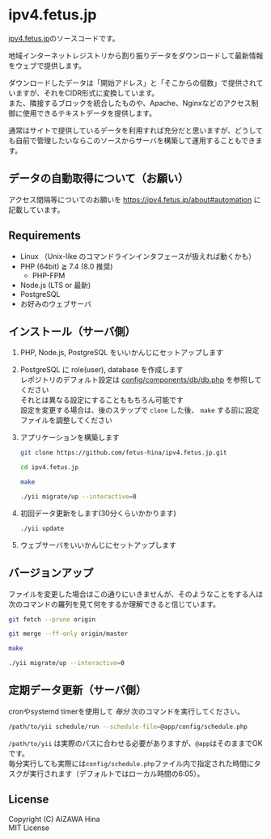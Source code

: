 # ipv4.fetus.jp

[ipv4.fetus.jp](https://ipv4.fetus.jp/)のソースコードです。

地域インターネットレジストリから割り振りデータをダウンロードして最新情報をウェブで提供します。

ダウンロードしたデータは「開始アドレス」と「そこからの個数」で提供されていますが、それをCIDR形式に変換しています。  
また、隣接するブロックを統合したものや、Apache、Nginxなどのアクセス制御に使用できるテキストデータを提供します。

通常はサイトで提供しているデータを利用すれば充分だと思いますが、どうしても自前で管理したいならこのソースからサーバを構築して運用することもできます。


## データの自動取得について（お願い）

アクセス間隔等についてのお願いを https://ipv4.fetus.jp/about#automation に記載しています。


## Requirements

- Linux （Unix-like のコマンドラインインタフェースが扱えれば動くかも）
- PHP (64bit) ≧ 7.4 (8.0 推奨)
  - PHP-FPM
- Node.js (LTS or 最新)
- PostgreSQL
- お好みのウェブサーバ


## インストール（サーバ側）

1. PHP, Node.js, PostgreSQL をいいかんじにセットアップします

2. PostgreSQL に role(user), database を作成します  
   レポジトリのデフォルト設定は [config/components/db/db.php](https://github.com/fetus-hina/ipv4.fetus.jp/blob/master/config/components/db/db.php) を参照してください  
   それとは異なる設定にすることももちろん可能です  
   設定を変更する場合は、後のステップで `clone` した後、 `make` する前に設定ファイルを調整してください

3. アプリケーションを構築します
   ```bash
   git clone https://github.com/fetus-hina/ipv4.fetus.jp.git

   cd ipv4.fetus.jp

   make

   ./yii migrate/up --interactive=0
   ```

4. 初回データ更新をします(30分くらいかかります)  
   ```bash
   ./yii update
   ```

5. ウェブサーバをいいかんじにセットアップします


## バージョンアップ

ファイルを変更した場合はこの通りにいきませんが、そのようなことをする人は次のコマンドの羅列を見て何をするか理解できると信じています。

```bash
git fetch --prune origin

git merge --ff-only origin/master

make

./yii migrate/up --interactive=0
```


## 定期データ更新（サーバ側）

cronやsystemd timerを使用して *毎分* 次のコマンドを実行してください。

```bash
/path/to/yii schedule/run --schedule-file=@app/config/schedule.php
```

`/path/to/yii` は実際のパスに合わせる必要がありますが、`@app`はそのままでOKです。  
毎分実行しても実際には`config/schedule.php`ファイル内で指定された時間にタスクが実行されます（デフォルトではローカル時間の6:05）。


## License

Copyright (C) AIZAWA Hina  
MIT License
